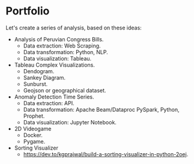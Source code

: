 # Portfolio

Let's create a series of analysis, based on these ideas:

- Analysis of Peruvian Congress Bills.
  - Data extraction: Web Scraping.
  - Data transformation: Python, NLP.
  - Data visualization: Tableau.
- Tableau Complex Visualizations.
  - Dendogram.
  - Sankey Diagram.
  - Sunburst.
  - Geojson or geographical dataset.
- Anomaly Detection Time Series.
  - Data extraction: API.
  - Data transformation: Apache Beam/Dataproc PySpark, Python, Prophet.
  - Data visualization: Jupyter Notebook.
- 2D Videogame
  - Docker.
  - Pygame.
- Sorting Visualizer
  - https://dev.to/kgprajwal/build-a-sorting-visualizer-in-python-2oej.
